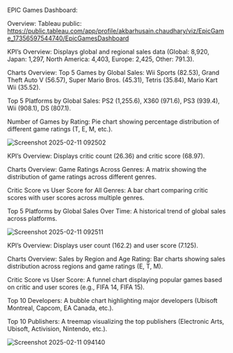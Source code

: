 EPIC Games Dashboard: 

Overview:
Tableau public: https://public.tableau.com/app/profile/akbarhusain.chaudhary/viz/EpicGame_17356597544740/EpicGamesDashboard
 

KPI’s Overview:
                Displays global and regional sales data (Global: 8,920, Japan: 1,297, North America: 4,403, Europe: 2,425, Other: 791.3).
               
Charts Overview:
                 Top 5 Games by Global Sales: Wii Sports (82.53), Grand Theft Auto V (56.57), Super Mario Bros. (45.31), Tetris (35.84), Mario Kart Wii (35.52).

Top 5 Platforms by Global Sales: PS2 (1,255.6), X360 (971.6), PS3 (939.4), Wii (908.1), DS (807.1).

Number of Games by Rating: Pie chart showing percentage distribution of different game ratings (T, E, M, etc.).
                
![Screenshot 2025-02-11 092502](https://github.com/user-attachments/assets/7cce7d8f-8420-4452-9aa7-afa03426f550)



KPI’s Overview:
                Displays critic count (26.36) and critic score (68.97).

Charts Overview:
                  Game Ratings Across Genres: A matrix showing the distribution of game ratings across different genres.

Critic Score vs User Score for All Genres: 
                A bar chart comparing critic scores with user scores across multiple genres.

Top 5 Platforms by Global Sales Over Time: 
                A historical trend of global sales across platforms.
                  
![Screenshot 2025-02-11 092511](https://github.com/user-attachments/assets/94db3a25-fcde-400e-85c0-259c38a6a24a)

                  

KPI’s Overview:
                Displays user count (162.2) and user score (7.125).
                
Charts Overview:
                  Sales by Region and Age Rating: Bar charts showing sales distribution across regions and game ratings (E, T, M).

Critic Score vs User Score: A funnel chart displaying popular games based on critic and user scores (e.g., FIFA 14, FIFA 15).

Top 10 Developers: A bubble chart highlighting major developers (Ubisoft Montreal, Capcom, EA Canada, etc.).

Top 10 Publishers: A treemap visualizing the top publishers (Electronic Arts, Ubisoft, Activision, Nintendo, etc.).

![Screenshot 2025-02-11 094140](https://github.com/user-attachments/assets/e33cbf95-a071-4072-accb-1d1882c1fb0f)



                  
